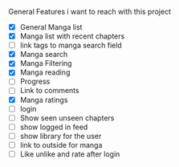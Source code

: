 General Features i want to reach with this project

- [x] General Manga list
- [x] Manga list with recent chapters
- [ ] link tags to manga search field
- [x] Manga search
- [x] Manga Filtering
- [x] Manga reading
- [ ] Progress
- [ ] Link to comments
- [x] Manga ratings
- [ ] login
- [ ] Show seen unseen chapters
- [ ] show logged in feed
- [ ] show library for the user
- [ ] link to outside for manga
- [ ] Like unlike and rate after login
